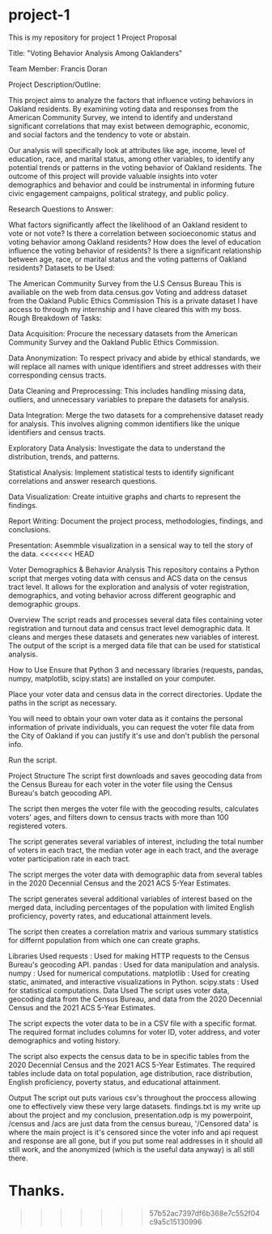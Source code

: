 # project-1
This is my repository for project 1
Project Proposal

Title: "Voting Behavior Analysis Among Oaklanders"

Team Member: Francis Doran

Project Description/Outline:

This project aims to analyze the factors that influence voting behaviors in Oakland residents. By examining voting data and responses from the American Community Survey, we intend to identify and understand significant correlations that may exist between demographic, economic, and social factors and the tendency to vote or abstain.

Our analysis will specifically look at attributes like age, income, level of education, race, and marital status, among other variables, to identify any potential trends or patterns in the voting behavior of Oakland residents. The outcome of this project will provide valuable insights into voter demographics and behavior and could be instrumental in informing future civic engagement campaigns, political strategy, and public policy.

Research Questions to Answer:

What factors significantly affect the likelihood of an Oakland resident to vote or not vote?
Is there a correlation between socioeconomic status and voting behavior among Oakland residents?
How does the level of education influence the voting behavior of residents?
Is there a significant relationship between age, race, or marital status and the voting patterns of Oakland residents?
Datasets to be Used:

The American Community Survey from the U.S Census Bureau
This is availiable on the web from data.census.gov
Voting and address dataset from the Oakland Public Ethics Commission
This is a private dataset I have access to through my internship and I have cleared this with my boss.
Rough Breakdown of Tasks:

Data Acquisition: Procure the necessary datasets from the American Community Survey and the Oakland Public Ethics Commission.

Data Anonymization: To respect privacy and abide by ethical standards, we will replace all names with unique identifiers and street addresses with their corresponding census tracts.

Data Cleaning and Preprocessing: This includes handling missing data, outliers, and unnecessary variables to prepare the datasets for analysis.

Data Integration: Merge the two datasets for a comprehensive dataset ready for analysis. This involves aligning common identifiers like the unique identifiers and census tracts.

Exploratory Data Analysis: Investigate the data to understand the distribution, trends, and patterns.

Statistical Analysis: Implement statistical tests to identify significant correlations and answer research questions.

Data Visualization: Create intuitive graphs and charts to represent the findings.

Report Writing: Document the project process, methodologies, findings, and conclusions.

Presentation: Asemmble visualization in a sensical way to tell the story of the data.
<<<<<<< HEAD

Voter Demographics & Behavior Analysis
This repository contains a Python script that merges voting data with census and ACS data on the census tract level. It allows for the exploration and analysis of voter registration, demographics, and voting behavior across different geographic and demographic groups.

Overview
The script reads and processes several data files containing voter registration and turnout data and census tract level demographic data. It cleans and merges these datasets and generates new variables of interest. The output of the script is a merged data file that can be used for statistical analysis.

How to Use
Ensure that Python 3 and necessary libraries (requests, pandas, numpy, matplotlib, scipy.stats) are installed on your computer.

Place your voter data and census data in the correct directories. Update the paths in the script as necessary.

You will need to obtain your own voter data as it contains the personal information of private individuals, you can request the voter file data from the City of Oakland if you can justify it's use and don't publish the personal info.

Run the script.

Project Structure
The script first downloads and saves geocoding data from the Census Bureau for each voter in the voter file using the Census Bureau's batch geocoding API.

The script then merges the voter file with the geocoding results, calculates voters' ages, and filters down to census tracts with more than 100 registered voters.

The script generates several variables of interest, including the total number of voters in each tract, the median voter age in each tract, and the average voter participation rate in each tract.

The script merges the voter data with demographic data from several tables in the 2020 Decennial Census and the 2021 ACS 5-Year Estimates.

The script generates several additional variables of interest based on the merged data, including percentages of the population with limited English proficiency, poverty rates, and educational attainment levels.

The script then creates a correlation matrix and various summary statistics for differnt population from which one can create graphs.

Libraries Used
requests : Used for making HTTP requests to the Census Bureau's geocoding API.
pandas : Used for data manipulation and analysis.
numpy : Used for numerical computations.
matplotlib : Used for creating static, animated, and interactive visualizations in Python.
scipy.stats : Used for statistical computations.
Data Used
The script uses voter data, geocoding data from the Census Bureau, and data from the 2020 Decennial Census and the 2021 ACS 5-Year Estimates.

The script expects the voter data to be in a CSV file with a specific format. The required format includes columns for voter ID, voter address, and voter demographics and voting history.

The script also expects the census data to be in specific tables from the 2020 Decennial Census and the 2021 ACS 5-Year Estimates. The required tables include data on total population, age distribution, race distribution, English proficiency, poverty status, and educational attainment.

Output
The script out puts various csv's throughout the proccess allowing one to effectively view these very large datasets.
findings.txt is my write up about the project and my conclusion, presentation.odp is my powerpoint, /census and /acs are just data from the census bureau, '/Censored data' is where the main project is it's censored since the voter info and api request and response are all gone, but if you put some real addresses in it should all still work, and the anonymized (which is the useful data anyway) is all still there.

Thanks.
=======
>>>>>>> 57b52ac7397df6b368e7c552f04c9a5c15130996
